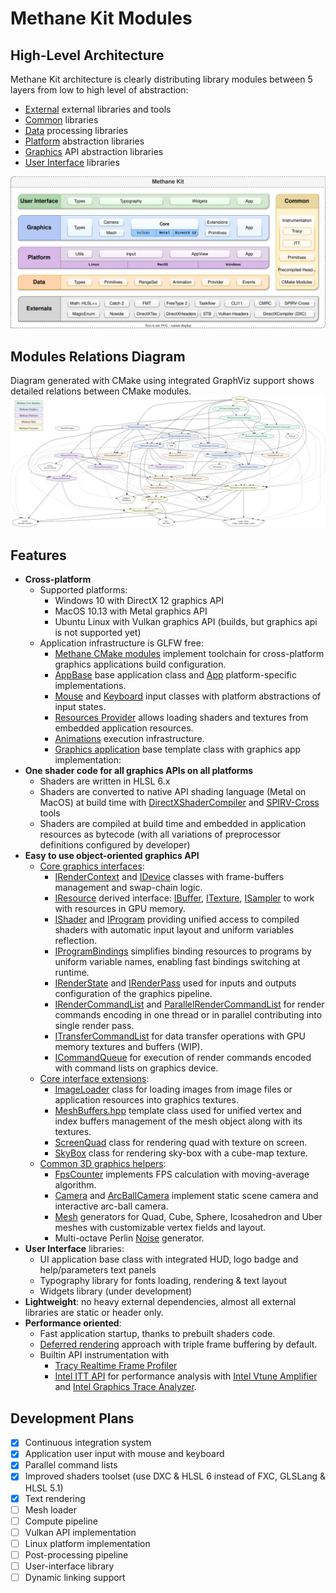 # Methane Kit Modules

## High-Level Architecture

Methane Kit architecture is clearly distributing library modules between 5 layers from low to high level of abstraction:
- [External](../Externals) external libraries and tools
- [Common](Common) libraries
- [Data](Data) processing libraries
- [Platform](Platform) abstraction libraries
- [Graphics](Graphics) API abstraction libraries
- [User Interface](UserInterface) libraries

![High Level Architecture](../Docs/Diagrams/MethaneKit_HighLevel_Architecture.svg)

## Modules Relations Diagram

Diagram generated with CMake using integrated GraphViz support shows detailed relations between CMake modules.
![Modules Relations Diagram](../Docs/Diagrams/MethaneKit_Modules_Relations.png)

## Features

- **Cross-platform**
  - Supported platforms:
    - Windows 10 with DirectX 12 graphics API
    - MacOS 10.13 with Metal graphics API
    - Ubuntu Linux with Vulkan graphics API (builds, but graphics api is not supported yet)
  - Application infrastructure is GLFW free:
    - [Methane CMake modules](/CMake) implement toolchain for cross-platform graphics applications build configuration.
    - [AppBase](/Modules/Platform/App/Include/Methane/Platform/AppBase.h) base application class and [App](/Modules/Platform/App/Include/Methane/Platform/App.h) platform-specific implementations.
    - [Mouse](/Modules/Platform/Input/Include/Methane/Platform/Mouse.h) and [Keyboard](/Modules/Platform/Input/Include/Methane/Platform/Keyboard.h) input classes with platform abstractions of input states.
    - [Resources Provider](Modules/Data/Primitives/Include/Methane/Data/ResourceProvider.hpp) allows loading shaders and textures from embedded application resources.
    - [Animations](Modules/Data/Animation/Include/Methane/Data/Animation.h) execution infrastructure.
    - [Graphics application](/Modules/Graphics/App/Include/Methane/Graphics/App.hpp) base template class with graphics app implementation:
- **One shader code for all graphics APIs on all platforms**
  - Shaders are written in HLSL 6.x
  - Shaders are converted to native API shading language (Metal on MacOS) at build time with [DirectXShaderCompiler](https://github.com/microsoft/DirectXShaderCompiler) and [SPIRV-Cross](https://github.com/KhronosGroup/SPIRV-Cross) tools
  - Shaders are compiled at build time and embedded in application resources as bytecode (with all variations of preprocessor definitions configured by developer)
- **Easy to use object-oriented graphics API**
  - [Core graphics interfaces](/Modules/Graphics/Core/Include/Methane/Graphics):
    - [IRenderContext](/Modules/Graphics/Core/Include/Methane/Graphics/IRenderContext.h) and [IDevice](/Modules/Graphics/Core/Include/Methane/Graphics/IDevice.h) classes with frame-buffers management and swap-chain logic.
    - [IResource](/Modules/Graphics/Core/Include/Methane/Graphics/IResource.h) derived interface: [IBuffer](/Modules/Graphics/Core/Include/Methane/Graphics/IBuffer.h), [ITexture](/Modules/Graphics/Core/Include/Methane/Graphics/ITexture.h), [ISampler](/Modules/Graphics/Core/Include/Methane/Graphics/ISampler.h) to work with resources in GPU memory.
    - [IShader](/Modules/Graphics/Core/Include/Methane/Graphics/IShader.h) and [IProgram](/Modules/Graphics/Core/Include/Methane/Graphics/IProgram.h) providing unified access to compiled shaders with automatic input layout and uniform variables reflection.
    - [IProgramBindings](/Modules/Graphics/Core/Include/Methane/Graphics/IProgramBindings.h) simplifies binding resources to programs by uniform variable names, enabling fast bindings switching at runtime.
    - [IRenderState](/Modules/Graphics/Core/Include/Methane/Graphics/IRenderState.h) and [IRenderPass](/Modules/Graphics/Core/Include/Methane/Graphics/IRenderPass.h) used for inputs and outputs configuration of the graphics pipeline.
    - [IRenderCommandList](/Modules/Graphics/Core/Include/Methane/Graphics/IRenderCommandList.h) and [ParallelRenderCommandList](/Modules/Graphics/Core/Include/Methane/Graphics/ParallelRenderCommandList.h) for render commands encoding in one thread or in parallel contributing into single render pass.
    - [ITransferCommandList](/Modules/Graphics/Core/Include/Methane/Graphics/ITransferCommandList.h) for data transfer operations with GPU memory textures and buffers (WIP).
    - [ICommandQueue](/Modules/Graphics/Core/Include/Methane/Graphics/ICommandQueue.h) for execution of render commands encoded with command lists on graphics device. 
  - [Core interface extensions](/Modules/Graphics/Extensions/Include/Methane/Graphics):
    - [ImageLoader](/Modules/Graphics/Extensions/Include/Methane/Graphics/ImageLoader.h) class for loading images from image files or application resources into graphics textures.
    - [MeshBuffers.hpp](/Modules/Graphics/Extensions/Include/Methane/Graphics/MeshBuffers.hpp) template class used for unified vertex and index buffers management of the mesh object along with its textures.
    - [ScreenQuad](/Modules/Graphics/Extensions/Include/Methane/Graphics/ScreenQuad.h) class for rendering quad with texture on screen.
    - [SkyBox](/Modules/Graphics/Extensions/Include/Methane/Graphics/SkyBox.h) class for rendering sky-box with a cube-map texture.
  - [Common 3D graphics helpers](/Modules/Graphics/Helpers/Include/Methane/Graphics):
    - [FpsCounter](/Modules/Graphics/Helpers/Include/Methane/Graphics/FpsCounter.h) implements FPS calculation with moving-average algorithm.
    - [Camera](/Modules/Graphics/Helpers/Include/Methane/Graphics/Camera.h) and [ArcBallCamera](/Modules/Graphics/Helpers/Include/Methane/Graphics/ArcBallCamera.h) implement static scene camera and interactive arc-ball camera.
    - [Mesh](/Modules/Graphics/Helpers/Include/Methane/Graphics/Mesh) generators for Quad, Cube, Sphere, Icosahedron and Uber meshes with customizable vertex fields and layout.
    - Multi-octave Perlin [Noise](/Modules/Graphics/Helpers/Include/Methane/Graphics/Noise.h) generator.
- **User Interface** libraries:
  - UI application base class with integrated HUD, logo badge and help/parameters text panels
  - Typography library for fonts loading, rendering & text layout
  - Widgets library (under development)
- **Lightweight**: no heavy external dependencies, almost all external libraries are static or header only.
- **Performance oriented**:
  - Fast application startup, thanks to prebuilt shaders code.
  - [Deferred rendering](https://docs.microsoft.com/en-us/windows/win32/direct3d11/overviews-direct3d-11-render-multi-thread-render) approach with triple frame buffering by default.
  - Builtin API instrumentation with
    - [Tracy Realtime Frame Profiler](https://github.com/wolfpld/tracy)
    - [Intel ITT API](https://software.intel.com/en-us/vtune-amplifier-help-instrumentation-and-tracing-technology-apis) for performance analysis with [Intel Vtune Amplifier](https://software.intel.com/en-us/vtune) and [Intel Graphics Trace Analyzer](https://software.intel.com/en-us/gpa/graphics-trace-analyzer).
  
## Development Plans

- [x] Continuous integration system
- [x] Application user input with mouse and keyboard
- [x] Parallel command lists
- [x] Improved shaders toolset (use DXC & HLSL 6 instead of FXC, GLSLang & HLSL 5.1)
- [x] Text rendering
- [ ] Mesh loader
- [ ] Compute pipeline
- [ ] Vulkan API implementation
- [ ] Linux platform implementation
- [ ] Post-processing pipeline
- [ ] User-interface library
- [ ] Dynamic linking support